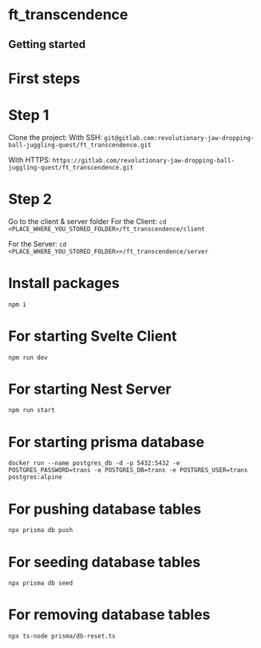 # ft_transcendence


## Getting started
# First steps
# Step 1
Clone the project:
With SSH: 
`git@gitlab.com:revolutionary-jaw-dropping-ball-juggling-quest/ft_transcendence.git`

With HTTPS: 
`https://gitlab.com/revolutionary-jaw-dropping-ball-juggling-quest/ft_transcendence.git`

# Step 2
Go to the client & server folder
For the Client: 
`cd <PLACE_WHERE_YOU_STORED_FOLDER>/ft_transcendence/client`

For the Server: 
`cd <PLACE_WHERE_YOU_STORED_FOLDER>>/ft_transcendence/server`

# Install packages
`npm i`

# For starting Svelte Client
`npm run dev`

# For starting Nest Server
`npm run start`

# For starting prisma database
`docker run --name postgres_db -d -p 5432:5432 -e POSTGRES_PASSWORD=trans -e POSTGRES_DB=trans -e POSTGRES_USER=trans postgres:alpine`

# For pushing database tables
`npx prisma db push`

# For seeding database tables
`npx prisma db seed`

# For removing database tables
`npx ts-node prisma/db-reset.ts`


